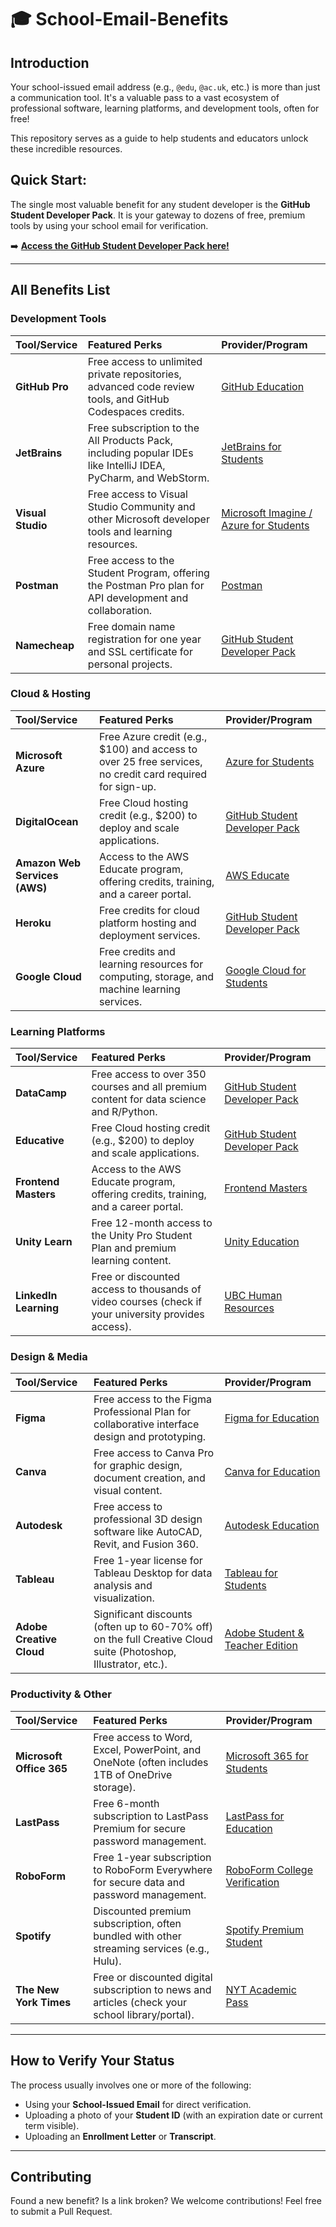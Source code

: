 # 🎓 School-Email-Benefits

## Introduction

Your school-issued email address (e.g., `@edu`, `@ac.uk`, etc.) is more than just a communication tool. It's a valuable pass to a vast ecosystem of professional software, learning platforms, and development tools, often for free!

This repository serves as a guide to help students and educators unlock these incredible resources.

## Quick Start: 

The single most valuable benefit for any student developer is the **GitHub Student Developer Pack**. It is your gateway to dozens of free, premium tools by using your school email for verification.

➡️ **[Access the GitHub Student Developer Pack here!](https://education.github.com/pack)**

---

## All Benefits List

### Development Tools

| Tool/Service | Featured Perks | Provider/Program |
| :--- | :--- | :--- |
| **GitHub Pro** | Free access to unlimited private repositories, advanced code review tools, and GitHub Codespaces credits. | [GitHub Education](https://github.com/education/students) |
| **JetBrains** | Free subscription to the All Products Pack, including popular IDEs like IntelliJ IDEA, PyCharm, and WebStorm. | [JetBrains for Students](https://www.jetbrains.com/edu-products/download/) |
| **Visual Studio** | Free access to Visual Studio Community and other Microsoft developer tools and learning resources. | [Microsoft Imagine / Azure for Students](https://azure.microsoft.com/en-gb/free/students) |
| **Postman** | Free access to the Student Program, offering the Postman Pro plan for API development and collaboration.  | [Postman](https://www.postman.com/student-program/student-expert/) |
| **Namecheap**| Free domain name registration for one year and SSL certificate for personal projects. | [GitHub Student Developer Pack](https://education.github.com/pack/) |

### Cloud & Hosting

| Tool/Service | Featured Perks | Provider/Program |
| :--- | :--- | :--- |
| **Microsoft Azure** | Free Azure credit (e.g., $\$100$) and access to over 25 free services, no credit card required for sign-up. | [Azure for Students](https://azure.microsoft.com/en-gb/free/students) |
  | **DigitalOcean** | Free Cloud hosting credit (e.g., $\$200$) to deploy and scale applications. | [GitHub Student Developer Pack](https://education.github.com/pack/) |
| **Amazon Web Services (AWS)** | Access to the AWS Educate program, offering credits, training, and a career portal. | [AWS Educate](https://aws.amazon.com/education/) |
| **Heroku** | Free credits for cloud platform hosting and deployment services.  | [GitHub Student Developer Pack](https://heroku.com/github-students/signup) |
| **Google Cloud**| Free credits and learning resources for computing, storage, and machine learning services. | [Google Cloud for Students](https://developers.google.com/edu) |

### Learning Platforms

| Tool/Service | Featured Perks | Provider/Program |
| :--- | :--- | :--- |
| **DataCamp** | Free access to over 350 courses and all premium content for data science and R/Python. | [GitHub Student Developer Pack](https://www.datacamp.com/github-students) |
  | **Educative** | Free Cloud hosting credit (e.g., $\$200$) to deploy and scale applications. | [GitHub Student Developer Pack](https://education.github.com/pack/) |
| **Frontend Masters** | Access to the AWS Educate program, offering credits, training, and a career portal. | [Frontend Masters](https://frontendmasters.com/) |
| **Unity Learn** | Free 12-month access to the Unity Pro Student Plan and premium learning content.  | [Unity Education](https://unity.com/products/unity-for-education) |
| **LinkedIn Learning**| Free or discounted access to thousands of video courses (check if your university provides access). | [UBC Human Resources](https://hr.ubc.ca/career-development/workplace-learning-opportunities/linkedin-learning) |

### Design & Media

| Tool/Service | Featured Perks | Provider/Program |
| :--- | :--- | :--- |
| **Figma** | Free access to the Figma Professional Plan for collaborative interface design and prototyping. | [Figma for Education](https://www.figma.com/education/) |
  | **Canva** | Free access to Canva Pro for graphic design, document creation, and visual content. | [Canva for Education](https://www.canva.com/education/) |
| **Autodesk** | Free access to professional 3D design software like AutoCAD, Revit, and Fusion 360. | [Autodesk Education](https://www.autodesk.com/support/account/education/students-educators/overview) |
| **Tableau** | Free 1-year license for Tableau Desktop for data analysis and visualization.  | [Tableau for Students](https://www.tableau.com/academic/students) |
| **Adobe Creative Cloud**| Significant discounts (often up to 60-70% off) on the full Creative Cloud suite (Photoshop, Illustrator, etc.). | [Adobe Student & Teacher Edition](https://www.adobe.com/acrobat/pricing/students.html) |

### Productivity & Other

| Tool/Service | Featured Perks | Provider/Program |
| :--- | :--- | :--- |
| **Microsoft Office 365** | Free access to Word, Excel, PowerPoint, and OneNote (often includes 1TB of OneDrive storage). | [Microsoft 365 for Students](https://www.microsoft.com/en-us/education/products/office) |
  | **LastPass** | Free 6-month subscription to LastPass Premium for secure password management. | [LastPass for Education](https://www.lastpass.com/solutions/education) |
| **RoboForm** | Free 1-year subscription to RoboForm Everywhere for secure data and password management. | [RoboForm College Verification](https://www.roboform.com/promotions/college-verify) |
| **Spotify** | Discounted premium subscription, often bundled with other streaming services (e.g., Hulu).  | [Spotify Premium Student](https://www.spotify.com/us/student/) |
| **The New York Times**| Free or discounted digital subscription to news and articles (check your school library/portal). | [NYT Academic Pass](https://www.nytimes.com/subscription/education) |

---

## How to Verify Your Status

The process usually involves one or more of the following:

* Using your **School-Issued Email** for direct verification.
* Uploading a photo of your **Student ID** (with an expiration date or current term visible).
* Uploading an **Enrollment Letter** or **Transcript**.

---

## Contributing

Found a new benefit? Is a link broken? We welcome contributions! Feel free to submit a Pull Request.
